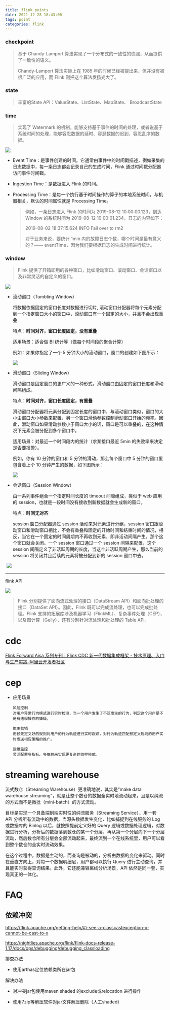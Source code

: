 ```yaml
---
title: flink points
date: 2021-12-28 18:43:00
tags: point
categories: flink
---
```


### checkpoint

> 基于 Chandy-Lamport 算法实现了一个分布式的一致性的快照，从而提供了一致性的语义。
> 
> Chandy-Lamport 算法实际上在 1985 年的时候已经被提出来，但并没有被很广泛的应用，而 Flink 则把这个算法发扬光大了。

### state

> 丰富的State API：ValueState、ListState、MapState、 BroadcastState

### time

> 实现了 Watermark 的机制，能够支持基于事件的时间的处理，或者说基于系统时间的处理，能够容忍数据的延时、容忍数据的迟到、容忍乱序的数据。

![](/images/flink/flink_time.png)

- Event Time：是事件创建的时间。它通常由事件中的时间戳描述，例如采集的日志数据中，每一条日志都会记录自己的生成时间，Flink 通过时间戳分配器访问事件时间戳。

- Ingestion Time：是数据进入 Flink 的时间。

- Processing Time：是每一个执行基于时间操作的算子的本地系统时间，与机器相关，默认的时间属性就是 Processing Time。
  
  > 例如，一条日志进入 Flink 的时间为 2019-08-12 10:00:00.123，到达 Window 的系统时间为 2019-08-12 10:00:01.234，日志的内容如下：
  > 
  > 2019-08-02 18:37:15.624 INFO Fail over to rm2
  > 
  > 对于业务来说，要统计 1min 内的故障日志个数，哪个时间是最有意义的？—— eventTime，因为我们要根据日志的生成时间进行统计。

### window

> Flink 提供了开箱即用的各种窗口，比如滑动窗口、滚动窗口、会话窗口以及非常灵活的自定义的窗口。

![](/images/flink/flink_window.png)

- 滚动窗口（Tumbling Window）
  
  将数据依据固定的窗口长度对数据进行切片, 滚动窗口分配器将每个元素分配到一个指定窗口大小的窗口中，滚动窗口有一个固定的大小，并且不会出现重叠
  
  特点：**时间对齐，窗口长度固定，没有重叠**
  
  适用场景：适合做 BI 统计等（做每个时间段的聚合计算）
  
  例如：如果你指定了一个 5 分钟大小的滚动窗口，窗口的创建如下图所示：
  
  ![](/images/flink/flink_window_tumbling.png)

- 滑动窗口（Sliding Window）
  
  滑动窗口是固定窗口的更广义的一种形式，滑动窗口由固定的窗口长度和滑动间隔组成。
  
  特点：**时间对齐，窗口长度固定，有重叠**
  
  滑动窗口分配器将元素分配到固定长度的窗口中，与滚动窗口类似，窗口的大小由窗口大小参数来配置，另一个窗口滑动参数控制滑动窗口开始的频率。因此，滑动窗口如果滑动参数小于窗口大小的话，窗口是可以重叠的，在这种情况下元素会被分配到多个窗口中。
  
  适用场景：对最近一个时间段内的统计（求某接口最近 5min 的失败率来决定是否要报警）。
  
  例如，你有 10 分钟的窗口和 5 分钟的滑动，那么每个窗口中 5 分钟的窗口里包含着上个 10 分钟产生的数据，如下图所示：
  
  ![](/images/flink/flink_window_sliding.png)

- 会话窗口（Session Window）
  
  由一系列事件组合一个指定时间长度的 timeout 间隙组成，类似于 web 应用的 session，也就是一段时间没有接收到新数据就会生成新的窗口。
  
  特点：**时间无对齐**
  
  session 窗口分配器通过 session 活动来对元素进行分组，session 窗口跟滚动窗口和滑动窗口相比，不会有重叠和固定的开始时间和结束时间的情况，相反，当它在一个固定的时间周期内不再收到元素，即非活动间隔产生，那个这个窗口就会关闭。一个 session 窗口通过一个 session 间隔来配置，这个 session 间隔定义了非活跃周期的长度，当这个非活跃周期产生，那么当前的 session 将关闭并且后续的元素将被分配到新的 session 窗口中去。

​        ![](/images/flink/flink_window_session.png)

---

flink API

![](/images/flink/flink_runtime.png)

> Flink 分别提供了面向流式处理的接口（DataStream API）和面向批处理的接口（DataSet API）。因此，Flink 既可以完成流处理，也可以完成批处理。Flink 支持的拓展库涉及机器学习（FlinkML）、复杂事件处理（CEP）、以及图计算（Gelly），还有分别针对流处理和批处理的 Table API。

# cdc

[Flink Forward Aisa 系列专刊｜Flink CDC 新一代数据集成框架 - 技术原理、入门与生产实践-阿里云开发者社区](https://developer.aliyun.com/article/848448?spm=a2c6h.12873639.0.d102020001.6a5a2de1EwwX6V&utm_content=g_1000316418)

# cep

- 应用场景

  ```
  风险控制
  对用户异常行为模式进行实时检测，当一个用户发生了不该发生的行为，判定这个用户是不是有违规操作的嫌疑。
  
  策略营销
  用预先定义好的规则对用户的行为轨迹进行实时跟踪，对行为轨迹匹配预定义规则的用户实时发送相应策略的推广。
  
  运维监控
  灵活配置多指标、多依赖来实现更复杂的监控模式。
  ```

# streaming warehouse

流式数仓（Streaming Warehouse）更准确地说，其实是“make data warehouse streaming”，就是让整个数仓的数据全实时地流动起来，且是以纯流的方式而不是微批（mini-batch）的方式流动。

目标是实现一个具备端到端实时性的纯流服务（Streaming Service），用一套 API 分析所有流动中的数据，当源头数据发生变化，比如捕捉到在线服务的 Log 或数据库的 Binlog 以后，就按照提前定义好的 Query 逻辑或数据处理逻辑，对数据进行分析，分析后的数据落到数仓的某一个分层，再从第一个分层向下一个分层流动，然后数仓所有分层会全部流动起来，最终流到一个在线系统里，用户可以看到整个数仓的全实时流动效果。

在这个过程中，数据是主动的，而查询是被动的，分析由数据的变化来驱动。同时在垂直方向上，对每一个数据明细层，用户都可以执行 Query 进行主动查询，并且能实时获得查询结果。此外，它还能兼容离线分析场景，API 依然是同一套，实现真正的一体化。

# FAQ

## 依赖冲突

https://flink.apache.org/getting-help/#i-see-a-classcastexception-x-cannot-be-cast-to-x

https://nightlies.apache.org/flink/flink-docs-release-1.17/docs/ops/debugging/debugging_classloading

排查办法

- 使用arthas定位依赖类所在jar包

解决办法

- 对冲突jar包使用maven shaded 的exclude或relocation 进行操作

- 使用7zip等解压软件对jar文件解压删除（人工shaded）
